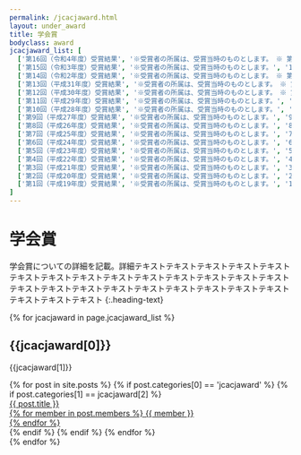 ```yaml
---
permalink: /jcacjaward.html
layout: under_award
title: 学会賞
bodyclass: award
jcacjaward_list: [
  ['第16回（令和4年度）受賞結果', '※受賞者の所属は、受賞当時のものとします。　※ 第16回（令和4年度）野村正七地図賞・論文奨励賞は該当なし。', '16th'],
  ['第15回（令和3年度）受賞結果', '※受賞者の所属は、受賞当時のものとします。', '15th'],
  ['第14回（令和2年度）受賞結果', '※受賞者の所属は、受賞当時のものとします。　※ 第14回（令和2年度）野村正七地図賞・論文奨励賞は該当なし。', '14th'],
  ['第13回（平成31年度）受賞結果', '※受賞者の所属は、受賞当時のものとします。　※ 第13回（平成31年度）野村正七地図賞・論文奨励賞は該当なし。', '13th'],
  ['第12回（平成30年度）受賞結果', '※受賞者の所属は、受賞当時のものとします。　※ 第12回（平成30年度）野村正七地図賞・論文奨励賞は該当なし。', '12th'],
  ['第11回（平成29年度）受賞結果', '※受賞者の所属は、受賞当時のものとします。', '11th'],
  ['第10回（平成28年度）受賞結果', '※受賞者の所属は、受賞当時のものとします。', '10th'],
  ['第9回（平成27年度）受賞結果', '※受賞者の所属は、受賞当時のものとします。', '9th'],
  ['第8回（平成26年度）受賞結果', '※受賞者の所属は、受賞当時のものとします。', '8th'],
  ['第7回（平成25年度）受賞結果', '※受賞者の所属は、受賞当時のものとします。', '7th'],
  ['第6回（平成24年度）受賞結果', '※受賞者の所属は、受賞当時のものとします。', '6th'],
  ['第5回（平成23年度）受賞結果', '※受賞者の所属は、受賞当時のものとします。', '5th'],
  ['第4回（平成22年度）受賞結果', '※受賞者の所属は、受賞当時のものとします。', '4th'],
  ['第3回（平成21年度）受賞結果', '※受賞者の所属は、受賞当時のものとします。', '3th'],
  ['第2回（平成20年度）受賞結果', '※受賞者の所属は、受賞当時のものとします。', '2th'],
  ['第1回（平成19年度）受賞結果', '※受賞者の所属は、受賞当時のものとします。', '1th'],
]
---
```


# 学会賞
学会賞についての詳細を記載。詳細テキストテキストテキストテキストテキストテキストテキストテキストテキストテキストテキストテキストテキストテキストテキストテキストテキストテキストテキストテキストテキストテキストテキストテキストテキストテキスト
{:.heading-text}

{% for jcacjaward in page.jcacjaward_list %}
<div class="top-section">
  <h2>{{jcacjaward[0]}}</h2>
  <p class="heading-text">{{jcacjaward[1]}}</p>
  <div class="award-list">
    {% for post in site.posts %}
      {% if post.categories[0] == 'jcacjaward' %}
      {% if post.categories[1] == jcacjaward[2] %}
      <div class="list-box">
        <a href="{{ post.url | relative_url }}" class="list-box-inner">
          <div class="box-icon"><img src="{{ site.baseurl }}{{ post.thumbnail }}" class="w-100" alt=""></div>
          <div class="box-title">{{ post.title }}</div>
          <div class="box-members">
            {% for member in post.members %}
            {{ member }}<br>
            {% endfor %}
          </div>
        </a>
      </div>
      {% endif %}
      {% endif %}
    {% endfor %}
  </div>
</div>
{% endfor %}